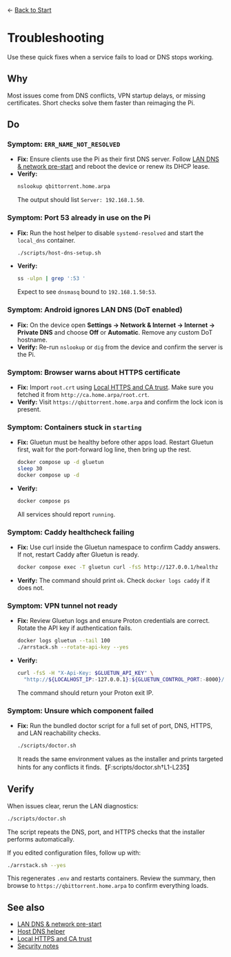 ← [Back to Start](../README.md)

# Troubleshooting

Use these quick fixes when a service fails to load or DNS stops working.

## Why
Most issues come from DNS conflicts, VPN startup delays, or missing certificates. Short checks solve them faster than reimaging the Pi.

## Do
### Symptom: `ERR_NAME_NOT_RESOLVED`
- **Fix:** Ensure clients use the Pi as their first DNS server. Follow [LAN DNS & network pre-start](lan-dns-network-setup.md) and reboot the device or renew its DHCP lease.
- **Verify:**
  ```bash
  nslookup qbittorrent.home.arpa
  ```
  The output should list `Server: 192.168.1.50`.

### Symptom: Port 53 already in use on the Pi
- **Fix:** Run the host helper to disable `systemd-resolved` and start the `local_dns` container.
  ```bash
  ./scripts/host-dns-setup.sh
  ```
- **Verify:**
  ```bash
  ss -ulpn | grep ':53 '
  ```
  Expect to see `dnsmasq` bound to `192.168.1.50:53`.

### Symptom: Android ignores LAN DNS (DoT enabled)
- **Fix:** On the device open **Settings → Network & Internet → Internet → Private DNS** and choose **Off** or **Automatic**. Remove any custom DoT hostname.
- **Verify:** Re-run `nslookup` or `dig` from the device and confirm the server is the Pi.

### Symptom: Browser warns about HTTPS certificate
- **Fix:** Import `root.crt` using [Local HTTPS and CA trust](https-and-ca.md). Make sure you fetched it from `http://ca.home.arpa/root.crt`.
- **Verify:** Visit `https://qbittorrent.home.arpa` and confirm the lock icon is present.

### Symptom: Containers stuck in `starting`
- **Fix:** Gluetun must be healthy before other apps load. Restart Gluetun first, wait for the port-forward log line, then bring up the rest.
  ```bash
  docker compose up -d gluetun
  sleep 30
  docker compose up -d
  ```
- **Verify:**
  ```bash
  docker compose ps
  ```
  All services should report `running`.

### Symptom: Caddy healthcheck failing
- **Fix:** Use curl inside the Gluetun namespace to confirm Caddy answers. If not, restart Caddy after Gluetun is ready.
  ```bash
  docker compose exec -T gluetun curl -fsS http://127.0.0.1/healthz
  ```
- **Verify:** The command should print `ok`. Check `docker logs caddy` if it does not.

### Symptom: VPN tunnel not ready
- **Fix:** Review Gluetun logs and ensure Proton credentials are correct. Rotate the API key if authentication fails.
  ```bash
  docker logs gluetun --tail 100
  ./arrstack.sh --rotate-api-key --yes
  ```
- **Verify:**
  ```bash
  curl -fsS -H "X-Api-Key: $GLUETUN_API_KEY" \
    "http://${LOCALHOST_IP:-127.0.0.1}:${GLUETUN_CONTROL_PORT:-8000}/v1/publicip/ip"
  ```
  The command should return your Proton exit IP.

### Symptom: Unsure which component failed
- **Fix:** Run the bundled doctor script for a full set of port, DNS, HTTPS, and LAN reachability checks.
  ```bash
  ./scripts/doctor.sh
  ```
  It reads the same environment values as the installer and prints targeted hints for any conflicts it finds.【F:scripts/doctor.sh†L1-L235】

## Verify
When issues clear, rerun the LAN diagnostics:
```bash
./scripts/doctor.sh
```
The script repeats the DNS, port, and HTTPS checks that the installer performs automatically.

If you edited configuration files, follow up with:
```bash
./arrstack.sh --yes
```
This regenerates `.env` and restarts containers. Review the summary, then browse to `https://qbittorrent.home.arpa` to confirm everything loads.

## See also
- [LAN DNS & network pre-start](lan-dns-network-setup.md)
- [Host DNS helper](host-dns-helper.md)
- [Local HTTPS and CA trust](https-and-ca.md)
- [Security notes](security-notes.md)

